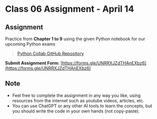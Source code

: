 # Class 06 Assignment - April 14

## Assignment

Practice from **Chapter 1 to 9** using the given Python notebook for our upcoming Python exams

> [Python Collab GitHub Repository](https://github.com/panaversity/learn-modern-ai-python/tree/main/00_python_colab)

**Submit Assignment Form:** [https://forms.gle/UNRRXJZdTHAnEXbz6](https://forms.gle/UNRRXJZdTHAnEXbz6)

## Note

- Feel free to complete the assignment in any way you like, using resources from the internet such as youtube videos, articles, etc.
- You can use ChatGPT or any other AI tools to learn the concepts, but you should write the code in your own hands (not copy-paste).
